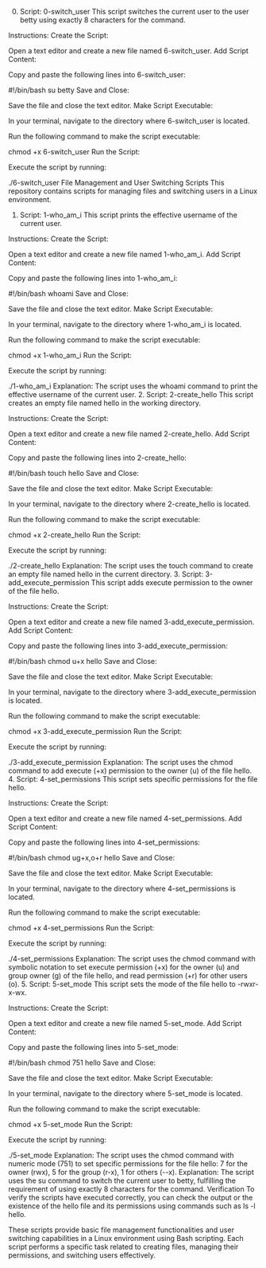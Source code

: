 0. Script: 0-switch_user
This script switches the current user to the user betty using exactly 8 characters for the command.

Instructions:
Create the Script:

Open a text editor and create a new file named 6-switch_user.
Add Script Content:

Copy and paste the following lines into 6-switch_user:

#!/bin/bash
su betty
Save and Close:

Save the file and close the text editor.
Make Script Executable:

In your terminal, navigate to the directory where 6-switch_user is located.

Run the following command to make the script executable:

chmod +x 6-switch_user
Run the Script:

Execute the script by running:

./6-switch_user
File Management and User Switching Scripts
This repository contains scripts for managing files and switching users in a Linux environment.

1. Script: 1-who_am_i
This script prints the effective username of the current user.

Instructions:
Create the Script:

Open a text editor and create a new file named 1-who_am_i.
Add Script Content:

Copy and paste the following lines into 1-who_am_i:

#!/bin/bash
whoami
Save and Close:

Save the file and close the text editor.
Make Script Executable:

In your terminal, navigate to the directory where 1-who_am_i is located.

Run the following command to make the script executable:

chmod +x 1-who_am_i
Run the Script:

Execute the script by running:

./1-who_am_i
Explanation:
The script uses the whoami command to print the effective username of the current user.
2. Script: 2-create_hello
This script creates an empty file named hello in the working directory.

Instructions:
Create the Script:

Open a text editor and create a new file named 2-create_hello.
Add Script Content:

Copy and paste the following lines into 2-create_hello:

#!/bin/bash
touch hello
Save and Close:

Save the file and close the text editor.
Make Script Executable:

In your terminal, navigate to the directory where 2-create_hello is located.

Run the following command to make the script executable:

chmod +x 2-create_hello
Run the Script:

Execute the script by running:

./2-create_hello
Explanation:
The script uses the touch command to create an empty file named hello in the current directory.
3. Script: 3-add_execute_permission
This script adds execute permission to the owner of the file hello.

Instructions:
Create the Script:

Open a text editor and create a new file named 3-add_execute_permission.
Add Script Content:

Copy and paste the following lines into 3-add_execute_permission:

#!/bin/bash
chmod u+x hello
Save and Close:

Save the file and close the text editor.
Make Script Executable:

In your terminal, navigate to the directory where 3-add_execute_permission is located.

Run the following command to make the script executable:

chmod +x 3-add_execute_permission
Run the Script:

Execute the script by running:

./3-add_execute_permission
Explanation:
The script uses the chmod command to add execute (+x) permission to the owner (u) of the file hello.
4. Script: 4-set_permissions
This script sets specific permissions for the file hello.

Instructions:
Create the Script:

Open a text editor and create a new file named 4-set_permissions.
Add Script Content:

Copy and paste the following lines into 4-set_permissions:

#!/bin/bash
chmod ug+x,o+r hello
Save and Close:

Save the file and close the text editor.
Make Script Executable:

In your terminal, navigate to the directory where 4-set_permissions is located.

Run the following command to make the script executable:

chmod +x 4-set_permissions
Run the Script:

Execute the script by running:

./4-set_permissions
Explanation:
The script uses the chmod command with symbolic notation to set execute permission (+x) for the owner (u) and group owner (g) of the file hello, and read permission (+r) for other users (o).
5. Script: 5-set_mode
This script sets the mode of the file hello to -rwxr-x-wx.

Instructions:
Create the Script:

Open a text editor and create a new file named 5-set_mode.
Add Script Content:

Copy and paste the following lines into 5-set_mode:

#!/bin/bash
chmod 751 hello
Save and Close:

Save the file and close the text editor.
Make Script Executable:

In your terminal, navigate to the directory where 5-set_mode is located.

Run the following command to make the script executable:

chmod +x 5-set_mode
Run the Script:

Execute the script by running:

./5-set_mode
Explanation:
The script uses the chmod command with numeric mode (751) to set specific permissions for the file hello:
7 for the owner (rwx),
5 for the group (r-x),
1 for others (--x).
Explanation:
The script uses the su command to switch the current user to betty, fulfilling the requirement of using exactly 8 characters for the command.
Verification
To verify the scripts have executed correctly, you can check the output or the existence of the hello file and its permissions using commands such as ls -l hello.

These scripts provide basic file management functionalities and user switching capabilities in a Linux environment using Bash scripting. Each script performs a specific task related to creating files, managing their permissions, and switching users effectively.
